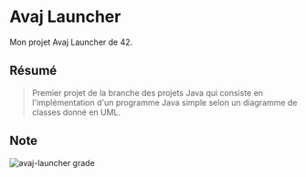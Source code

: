 # Avaj Launcher
Mon projet Avaj Launcher de 42.

## Résumé
> Premier projet de la branche des projets Java qui consiste en l'implémentation d'un programme Java simple selon un diagramme de classes donné en UML.

## Note
![avaj-launcher grade](https://badge42.vercel.app/api/v2/cl1kx405i014409ju8dq834q5/project/2927403)
